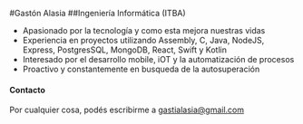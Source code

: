 #Gastón Alasia
##Ingeniería Informática (ITBA)

* Apasionado por la tecnología y como esta mejora nuestras vidas
* Experiencia en proyectos utilizando Assembly, C, Java, NodeJS, Express, PostgresSQL, MongoDB, React, Swift y Kotlin
* Interesado por el desarrollo mobile, iOT y la automatización de procesos
* Proactivo y constantemente en busqueda de la autosuperación

#### Contacto
Por cualquier cosa, podés escribirme a
gastialasia@gmail.com
